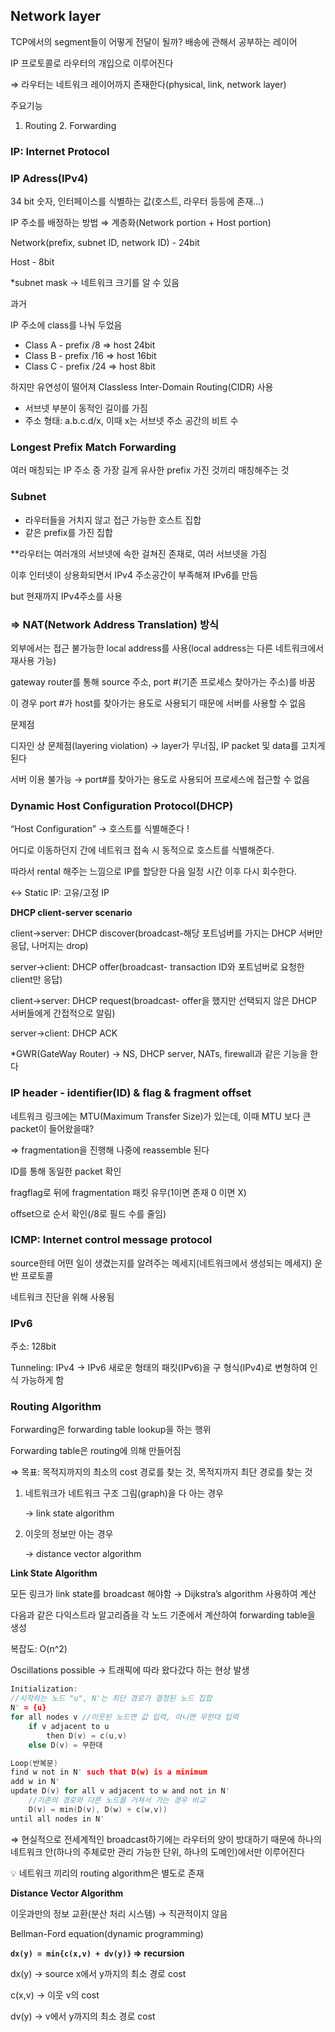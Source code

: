 ## Network layer

TCP에서의 segment들이 어떻게 전달이 될까? 배송에 관해서 공부하는 레이어

IP 프로토콜로 라우터의 개입으로 이루어진다

⇒ 라우터는 네트워크 레이어까지 존재한다(physical, link, network layer)

주요기능

1. Routing   2. Forwarding

### IP: Internet Protocol

### IP Adress(IPv4)

34 bit 숫자, 인터페이스를 식별하는 값(호스트, 라우터 등등에 존재…)

IP 주소를 배정하는 방법 ⇒ 계층화(Network portion + Host portion)

Network(prefix, subnet ID, network ID) - 24bit

Host - 8bit

*subnet mask → 네트워크 크기를 알 수 있음

과거

IP 주소에 class를 나눠 두었음

- Class A - prefix /8 ⇒ host 24bit
- Class B - prefix /16 ⇒ host 16bit
- Class C - prefix /24 ⇒ host 8bit

하지만 유연성이 떨어져 Classless Inter-Domain Routing(CIDR) 사용

- 서브넷 부분이 동적인 길이를 가짐
- 주소 형태: a.b.c.d/x, 이때 x는 서브넷 주소 공간의 비트 수

### Longest Prefix Match Forwarding

여러 매칭되는 IP 주소 중 가장 길게 유사한 prefix 가진 것끼리 매칭해주는 것

### Subnet

- 라우터들을 거치지 않고 접근 가능한 호스트 집합
- 같은 prefix를 가진 집합

**라우터는 여러개의 서브넷에 속한 걸쳐진 존재로, 여러 서브넷을 가짐

이후 인터넷이 상용화되면서 IPv4 주소공간이 부족해져 IPv6를 만듬

but 현재까지 IPv4주소를 사용

### ⇒ NAT(Network Address Translation) 방식

외부에서는 접근 불가능한 local address를 사용(local address는 다른 네트워크에서 재사용 가능)

gateway router를 통해 source 주소, port #(기존 프로세스 찾아가는 주소)를 바꿈

이 경우 port #가 host를 찾아가는 용도로 사용되기 때문에 서버를 사용할 수 없음 

문제점

디자인 상 문제점(layering violation) → layer가 무너짐, IP packet 및 data를 고치게 된다

서버 이용 불가능 → port#를 찾아가는 용도로 사용되어 프로세스에 접근할 수 없음

### Dynamic Host Configuration Protocol(DHCP)

“Host Configuration” → 호스트를 식별해준다 !

어디로 이동하던지 간에 네트워크 접속 시 동적으로 호스트를 식별해준다.

따라서 rental 해주는 느낌으로 IP를 할당한 다음 일정 시간 이후 다시 회수한다.

↔ Static IP: 고유/고정 IP 

**DHCP client-server scenario**

client→server: DHCP discover(broadcast-해당 포트넘버를 가지는 DHCP 서버만 응답, 나머지는 drop)

server→client: DHCP offer(broadcast- transaction ID와 포트넘버로 요청한 client만 응답)

client→server: DHCP request(broadcast- offer을 했지만 선택되지 않은 DHCP 서버들에게 간접적으로 알림)

server→client: DHCP ACK

*GWR(GateWay Router) → NS, DHCP server, NATs, firewall과 같은 기능을 한다

### IP header - identifier(ID) & flag & fragment offset

네트워크 링크에는 MTU(Maximum Transfer Size)가 있는데, 이때 MTU 보다 큰 packet이 들어왔을때?

⇒ fragmentation을 진행해 나중에 reassemble 된다

ID를 통해 동일한 packet 확인

fragflag로 뒤에 fragmentation 패킷 유무(1이면 존재 0 이면 X)

offset으로 순서 확인(/8로 필드 수를 줄임)

### ICMP: Internet control message protocol

source한테 어떤 일이 생겼는지를 알려주는 메세지(네트워크에서 생성되는 메세지) 운반 프로토콜

네트워크 진단을 위해 사용됨

### IPv6

주소: 128bit

Tunneling: IPv4 → IPv6 새로운 형태의 패킷(IPv6)을 구 형식(IPv4)로 변형하여 인식 가능하게 함

### Routing Algorithm

Forwarding은 forwarding table lookup을 하는 행위

Forwarding table은 routing에 의해 만들어짐

⇒ 목표: 목적지까지의 최소의 cost 경로를 찾는 것, 목적지까지 최단 경로를 찾는 것

1. 네트워크가 네트워크 구조 그림(graph)을 다 아는 경우
    
    → link state algorithm
    
2. 이웃의 정보만 아는 경우
    
    → distance vector algorithm
    

**Link State Algorithm**

모든 링크가 link state를 broadcast 해야함 → Dijkstra’s algorithm 사용하여 계산

다음과 같은 다익스트라 알고리즘을 각 노드 기준에서 계산하여 forwarding table을 생성

복잡도: O(n^2)

Oscillations possible → 트래픽에 따라 왔다갔다 하는 현상 발생

```c
Initialization:
//시작하는 노드 "u", N'는 최단 경로가 결정된 노드 집합
N' = {u} 
for all nodes v //이웃된 노드면 값 입력, 아니면 무한대 입력
    if v adjacent to u
        then D(v) = c(u,v)
    else D(v) = 무한대

Loop(반복문)
find w not in N' such that D(w) is a minimum
add w in N'
update D(v) for all v adjacent to w and not in N'
    //기존의 경로와 다른 노드를 거쳐서 가는 경우 비교
    D(v) = min(D(v), D(w) + c(w,v))
until all nodes in N'
```

⇒ 현실적으로 전세계적인 broadcast하기에는 라우터의 양이 방대하기 때문에 하나의 네트워크 안(하나의 주체로만 관리 가능한 단위, 하나의 도메인)에서만 이루어진다

<aside>
💡 네트워크 끼리의 routing algorithm은 별도로 존재

</aside>

**Distance Vector Algorithm**

이웃과만의 정보 교환(분산 처리 시스템) → 직관적이지 않음

Bellman-Ford equation(dynamic programming)

**`dx(y) = min{c(x,v) + dv(y)}` ⇒ recursion**

dx(y) → source x에서 y까지의 최소 경로 cost

c(x,v) → 이웃 v의 cost

dv(y) → v에서 y까지의 최소 경로 cost
